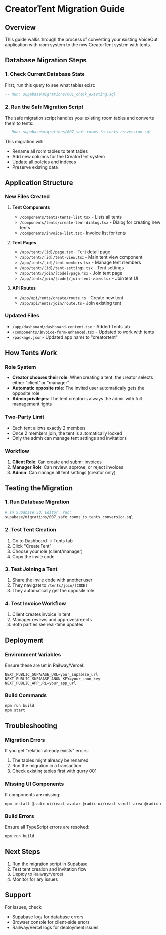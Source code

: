 # CreatorTent Migration Guide

## Overview
This guide walks through the process of converting your existing VoiceOut application with room system to the new CreatorTent system with tents.

## Database Migration Steps

### 1. Check Current Database State
First, run this query to see what tables exist:
```sql
-- Run: supabase/migrations/001_check_existing.sql
```

### 2. Run the Safe Migration Script
The safe migration script handles your existing room tables and converts them to tents:
```sql
-- Run: supabase/migrations/007_safe_rooms_to_tents_conversion.sql
```

This migration will:
- Rename all room tables to tent tables
- Add new columns for the CreatorTent system
- Update all policies and indexes
- Preserve existing data

## Application Structure

### New Files Created
1. **Tent Components**
   - `/components/tents/tents-list.tsx` - Lists all tents
   - `/components/tents/create-tent-dialog.tsx` - Dialog for creating new tents
   - `/components/invoice-list.tsx` - Invoice list for tents

2. **Tent Pages**
   - `/app/tents/[id]/page.tsx` - Tent detail page
   - `/app/tents/[id]/tent-view.tsx` - Main tent view component
   - `/app/tents/[id]/tent-members.tsx` - Manage tent members
   - `/app/tents/[id]/tent-settings.tsx` - Tent settings
   - `/app/tents/join/[code]/page.tsx` - Join tent page
   - `/app/tents/join/[code]/join-tent-view.tsx` - Join tent UI

3. **API Routes**
   - `/app/api/tents/create/route.ts` - Create new tent
   - `/app/api/tents/join/route.ts` - Join existing tent

### Updated Files
- `/app/dashboard/dashboard-content.tsx` - Added Tents tab
- `/components/invoice-form-enhanced.tsx` - Updated to work with tents
- `/package.json` - Updated app name to "creatortent"

## How Tents Work

### Role System
- **Creator chooses their role**: When creating a tent, the creator selects either "client" or "manager"
- **Automatic opposite role**: The invited user automatically gets the opposite role
- **Admin privileges**: The tent creator is always the admin with full management rights

### Two-Party Limit
- Each tent allows exactly 2 members
- Once 2 members join, the tent is automatically locked
- Only the admin can manage tent settings and invitations

### Workflow
1. **Client Role**: Can create and submit invoices
2. **Manager Role**: Can review, approve, or reject invoices
3. **Admin**: Can manage all tent settings (creator only)

## Testing the Migration

### 1. Run Database Migration
```bash
# In Supabase SQL Editor, run:
supabase/migrations/007_safe_rooms_to_tents_conversion.sql
```

### 2. Test Tent Creation
1. Go to Dashboard → Tents tab
2. Click "Create Tent"
3. Choose your role (client/manager)
4. Copy the invite code

### 3. Test Joining a Tent
1. Share the invite code with another user
2. They navigate to `/tents/join/[CODE]`
3. They automatically get the opposite role

### 4. Test Invoice Workflow
1. Client creates invoice in tent
2. Manager reviews and approves/rejects
3. Both parties see real-time updates

## Deployment

### Environment Variables
Ensure these are set in Railway/Vercel:
```
NEXT_PUBLIC_SUPABASE_URL=your_supabase_url
NEXT_PUBLIC_SUPABASE_ANON_KEY=your_anon_key
NEXT_PUBLIC_APP_URL=your_app_url
```

### Build Commands
```bash
npm run build
npm start
```

## Troubleshooting

### Migration Errors
If you get "relation already exists" errors:
1. The tables might already be renamed
2. Run the migration in a transaction
3. Check existing tables first with query 001

### Missing UI Components
If components are missing:
```bash
npm install @radix-ui/react-avatar @radix-ui/react-scroll-area @radix-ui/react-radio-group
```

### Build Errors
Ensure all TypeScript errors are resolved:
```bash
npm run build
```

## Next Steps
1. Run the migration script in Supabase
2. Test tent creation and invitation flow
3. Deploy to Railway/Vercel
4. Monitor for any issues

## Support
For issues, check:
- Supabase logs for database errors
- Browser console for client-side errors
- Railway/Vercel logs for deployment issues